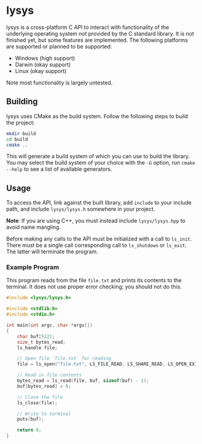 # lysys

lysys is a cross-platform C API to interact with functionality of the underlying operating system not provided by the C standard library. It is not finished yet, but some features are implemented. The following platforms are supported or planned to be supported:

- Windows (high support)
- Darwin (okay support)
- Linux (okay support)

Note most functionality is largely untested.

## Building

lysys uses CMake as the build system. Follow the following steps to build the project:

```sh
mkdir build
cd build
cmake ..
```
 
This will generate a build system of which you can use to build the library. You may select the build system of your choice with the `-G` option, run `cmake --help` to see a list of available generators.

## Usage

To access the API, link against the built library, add `include` to your include path, and include `lysys/lysys.h` somewhere in your project.

**Note**: If you are using C++, you must instead include `lysys/lysys.hpp` to avoid name mangling.

Before making any calls to the API must be initialized with a call to `ls_init`. There must be a single call corresponding call to `ls_shutdown` or `ls_exit`. The latter will terminate the program.

### Example Program

This program reads from the file `file.txt` and prints its contents to the terminal. It does not use proper error checking; you should not do this.

```c
#include <lysys/lysys.h>

#include <stdlib.h>
#include <stdio.h>

int main(int argc, char *argv[])
{
	char buf[512];
	size_t bytes_read;
	ls_handle file;

	// Open file `file.txt` for reading
	file = ls_open("file.txt", LS_FILE_READ, LS_SHARE_READ, LS_OPEN_EXISTING);

	// Read in file contents
	bytes_read = ls_read(file, buf, sizeof(buf) - 1);
	buf[bytes_read] = 0;

	// Close the file
	ls_close(file);

	// Write to terminal
	puts(buf);	

	return 0;
}
```

